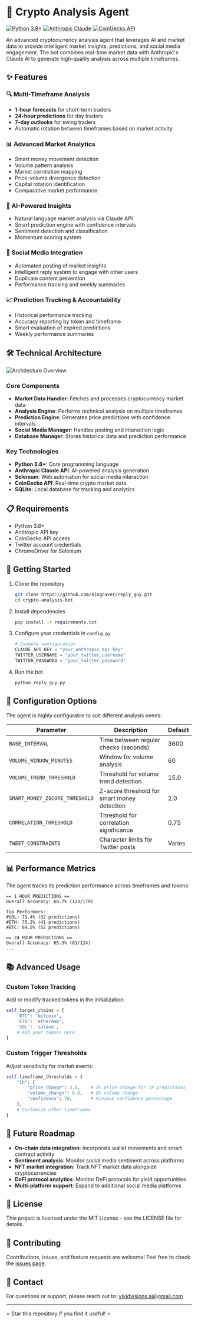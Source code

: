 # 🚀 Crypto Analysis Agent

[![Python 3.8+](https://img.shields.io/badge/python-3.8+-blue.svg)](https://www.python.org/downloads/)
[![Anthropic Claude](https://img.shields.io/badge/AI-Anthropic%20Claude-9cf)](https://www.anthropic.com/)
[![CoinGecko API](https://img.shields.io/badge/API-CoinGecko-brightgreen)](https://www.coingecko.com/en/api)

An advanced cryptocurrency analysis agent that leverages AI and market data to provide intelligent market insights, predictions, and social media engagement. The bot combines real-time market data with Anthropic's Claude AI to generate high-quality analysis across multiple timeframes.

## ✨ Features

### 🔍 Multi-Timeframe Analysis
- **1-hour forecasts** for short-term traders
- **24-hour predictions** for day traders
- **7-day outlooks** for swing traders
- Automatic rotation between timeframes based on market activity

### 📊 Advanced Market Analytics
- Smart money movement detection
- Volume pattern analysis
- Market correlation mapping
- Price-volume divergence detection
- Capital rotation identification
- Comparative market performance

### 🤖 AI-Powered Insights
- Natural language market analysis via Claude API
- Smart prediction engine with confidence intervals
- Sentiment detection and classification
- Momentum scoring system

### 💬 Social Media Integration
- Automated posting of market insights
- Intelligent reply system to engage with other users
- Duplicate content prevention
- Performance tracking and weekly summaries

### 📈 Prediction Tracking & Accountability
- Historical performance tracking
- Accuracy reporting by token and timeframe
- Smart evaluation of expired predictions
- Weekly performance summaries

## 🛠️ Technical Architecture

![Architecture Overview](https://via.placeholder.com/800x400?text=CryptoAnalysisBot+Architecture)

### Core Components

- **Market Data Handler**: Fetches and processes cryptocurrency market data
- **Analysis Engine**: Performs technical analysis on multiple timeframes
- **Prediction Engine**: Generates price predictions with confidence intervals
- **Social Media Manager**: Handles posting and interaction logic
- **Database Manager**: Stores historical data and prediction performance

### Key Technologies

- **Python 3.8+**: Core programming language
- **Anthropic Claude API**: AI-powered analysis generation
- **Selenium**: Web automation for social media interaction
- **CoinGecko API**: Real-time crypto market data
- **SQLite**: Local database for tracking and analytics

## 📋 Requirements

- Python 3.8+
- Anthropic API key
- CoinGecko API access
- Twitter account credentials
- ChromeDriver for Selenium

## 🚀 Getting Started

1. Clone the repository
   ```bash
   git clone https://github.com/kingraver/reply_guy.git
   cd crypto-analysis-bot
   ```

2. Install dependencies
   ```bash
   pip install -r requirements.txt
   ```

3. Configure your credentials in `config.py`
   ```python
   # Example configuration
   CLAUDE_API_KEY = "your_anthropic_api_key"
   TWITTER_USERNAME = "your_twitter_username"
   TWITTER_PASSWORD = "your_twitter_password"
   ```

4. Run the bot
   ```bash
   python reply_guy.py
   ```

## 🔧 Configuration Options

The agent is highly configurable to suit different analysis needs:

| Parameter | Description | Default |
|-----------|-------------|---------|
| `BASE_INTERVAL` | Time between regular checks (seconds) | 3600 |
| `VOLUME_WINDOW_MINUTES` | Window for volume analysis | 60 |
| `VOLUME_TREND_THRESHOLD` | Threshold for volume trend detection | 15.0 |
| `SMART_MONEY_ZSCORE_THRESHOLD` | Z-score threshold for smart money detection | 2.0 |
| `CORRELATION_THRESHOLD` | Threshold for correlation significance | 0.75 |
| `TWEET_CONSTRAINTS` | Character limits for Twitter posts | Varies |

## 📊 Performance Metrics

The agent tracks its prediction performance across timeframes and tokens:

```
== 1 HOUR PREDICTIONS ==
Overall Accuracy: 68.7% (123/179)

Top Performers:
#SOL: 73.4% (32 predictions)
#ETH: 70.2% (41 predictions)
#BTC: 69.5% (52 predictions)

== 24 HOUR PREDICTIONS ==
Overall Accuracy: 65.3% (81/124)
...
```

## 📚 Advanced Usage

### Custom Token Tracking

Add or modify tracked tokens in the initialization:

```python
self.target_chains = {
    'BTC': 'bitcoin',
    'ETH': 'ethereum',
    'SOL': 'solana',
    # Add your tokens here
}
```

### Custom Trigger Thresholds

Adjust sensitivity for market events:

```python
self.timeframe_thresholds = {
    "1h": {
        "price_change": 3.0,    # 3% price change for 1h predictions
        "volume_change": 8.0,   # 8% volume change
        "confidence": 70,       # Minimum confidence percentage
    },
    # Customize other timeframes
}
```

## 🔮 Future Roadmap

- **On-chain data integration**: Incorporate wallet movements and smart contract activity
- **Sentiment analysis**: Monitor social media sentiment across platforms
- **NFT market integration**: Track NFT market data alongside cryptocurrencies
- **DeFi protocol analytics**: Monitor DeFi protocols for yield opportunities
- **Multi-platform support**: Expand to additional social media platforms

## 📄 License

This project is licensed under the MIT License - see the LICENSE file for details.

## 🤝 Contributing

Contributions, issues, and feature requests are welcome! Feel free to check the [issues page](https://github.com/yourusername/crypto-analysis-bot/issues).

## 📧 Contact

For questions or support, please reach out to: vividvisions.ai@gmail.com

---

⭐ Star this repository if you find it useful! ⭐
